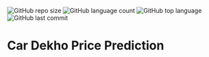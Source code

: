 ![GitHub repo size](https://img.shields.io/github/repo-size/sumit0072/Car-Price-Prediction-Project?style=plastic)
![GitHub language count](https://img.shields.io/github/languages/count/sumit0072/Car-Price-Prediction-Project?style=plastic)
![GitHub top language](https://img.shields.io/github/languages/top/sumit0072/Car-Price-Prediction-Project?style=plastic)
![GitHub last commit](https://img.shields.io/github/last-commit/sumit0072/Car-Price-Prediction-Project?color=red&style=plastic)


<h1>Car Dekho Price Prediction</h1>